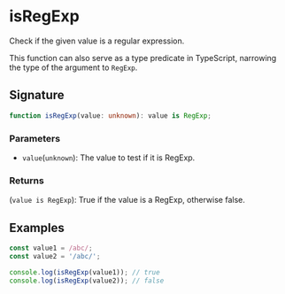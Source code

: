 # isRegExp

Check if the given value is a regular expression.

This function can also serve as a type predicate in TypeScript, narrowing the type of the argument to `RegExp`.

## Signature

```typescript
function isRegExp(value: unknown): value is RegExp;
```

### Parameters

- `value`(`unknown`): The value to test if it is RegExp.

### Returns

(`value is RegExp`): True if the value is a RegExp, otherwise false.

## Examples

```typescript
const value1 = /abc/;
const value2 = '/abc/';

console.log(isRegExp(value1)); // true
console.log(isRegExp(value2)); // false
```

